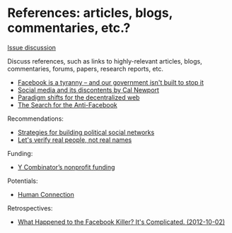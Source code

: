 # References: articles, blogs, commentaries, etc.?

[Issue discussion](https://github.com/joelparkerhenderson/social_network_plan/issues/new)

Discuss references, such as links to highly-relevant articles, blogs, commentaries, forums, papers, research reports, etc.

* [Facebook is a tyranny – and our government isn't built to stop it](https://www.theguardian.com/commentisfree/2018/apr/18/facebook-tyranny-government-regulation-what-we-need)
* [Social media and its discontents by Cal Newport](http://calnewport.com/blog/2018/03/20/on-social-media-and-its-discontents/)
* [Paradigm shifts for the decentralized web](https://ruben.verborgh.org/blog/2017/12/20/paradigm-shifts-for-the-decentralized-web/)
* [The Search for the Anti-Facebook](http://www.slate.com/articles/technology/future_tense/2014/10/ello_diaspora_and_the_anti_facebook_why_alternative_social_networks_can.html)

Recommendations:

* [Strategies for building political social networks](https://techcrunch.com/2013/04/19/strategies-for-building-political-social-networks/)
* [Let's verify real people, not real names](https://bford.github.io/2015/10/07/names.html)

Funding:

* [Y Combinator’s nonprofit funding](https://blog.ycombinator.com/what-y-combinator-looks-for-in-nonprofits/)

Potentials:

* [Human Connection](https://human-connection.org)

Retrospectives:

* [What Happened to the Facebook Killer? It's Complicated. (2012-10-02)](https://web.archive.org/web/20121009223506/https://motherboard.vice.com/2012/10/2/what-happened-to-the-facebook-killer-it-s-complicated)

